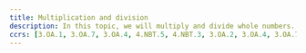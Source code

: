 ```yaml
---
title: Multiplication and division
description: In this topic, we will multiply and divide whole numbers. The topic starts with 1-digit multiplication and division and goes through multi-digit problems. We will cover regrouping, remainders, and word problems.
ccrs: [3.OA.1, 3.OA.7, 3.OA.4, 4.NBT.5, 4.NBT.3, 3.OA.2, 3.OA.4, 3.OA.7, 4.NBT.6, 6.NS.2, 5.NBT.6, 6.NS.2, 4.OA.3, 4.OA.2]
---
```

